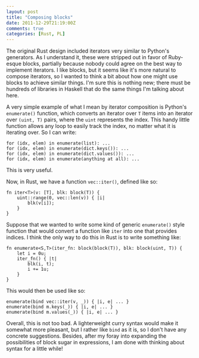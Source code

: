 ```yaml
---
layout: post
title: "Composing blocks"
date: 2011-12-29T21:19:00Z
comments: true
categories: [Rust, PL]
---
```


The original Rust design included iterators very similar to Python's
generators.  As I understand it, these were stripped out in favor of
Ruby-esque blocks, partially because nobody could agree on the best
way to implement iterators.  I like blocks, but it seems like it's
more natural to compose iterators, so I wanted to think a bit about
how one might use blocks to achieve similar things.  I'm sure this is
nothing new; there must be hundreds of libraries in Haskell that do
the same things I'm talking about here.

A very simple example of what I mean by iterator composition is
Python's `enumerate()` function, which converts an iterator over `T`
items into an iterator over `(uint, T)` pairs, where the `uint`
represents the index.  This handy little function allows any loop to
easily track the index, no matter what it is iterating over.  So I can
write:

    for (idx, elem) in enumerate(list): ...
    for (idx, elem) in enumerate(dict.keys()): ...
    for (idx, elem) in enumerate(dict.values()): ...
    for (idx, elem) in enumerate(anything at all): ...

This is very useful.  

Now, in Rust, we have a function `vec::iter()`, defined like so:

    fn iter<T>(v: [T], blk: block(T)) {
        uint::range(0, vec::len(v)) { |i|
            blk(v[i]);
        }
    }
    
Suppose that we wanted to write some kind of generic `enumerate()`
style function that would convert a function like `iter` into one
that provides indices.  I think the only way to do this in Rust is
to write something like:

    fn enumerate<S,T>(iter_fn: block(block(T)), blk: block(uint, T)) {
        let i = 0u;
        iter_fn() { |t|
            blk(i, t);
            i += 1u;
        }
    }
    
This would then be used like so:

    enumerate(bind vec::iter(v, _)) { |i, e| ... }
    enumerate(bind m.keys(_)) { |i, e| ... }
    enumerate(bind m.values(_)) { |i, e| ... }
    
Overall, this is not too bad.  A lighterweight curry syntax would make
it somewhat more pleasant, but I rather like `bind` as it is, so I
don't have any concrete suggestions.  Besides, after my foray into
expanding the possibilities of block sugar in expressions, I am done
with thinking about syntax for a little while!
